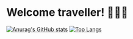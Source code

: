 # Welcome traveller! 🧙🏼‍♂️

[![Anurag's GitHub stats](https://github-readme-stats-zeta-neon-87.vercel.app/api?username=enzo-inc&show_icons=true&theme=transparent)](https://github.com/anuraghazra/github-readme-stats)
[![Top Langs](https://github-readme-stats-zeta-neon-87.vercel.app/api/top-langs/?username=enzo-inc&layout=donut-vertical)](https://github.com/anuraghazra/github-readme-stats)
